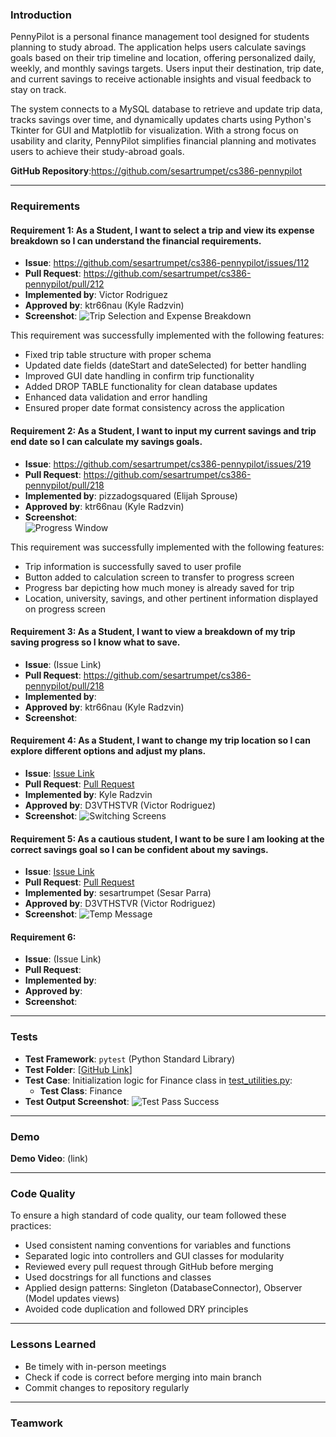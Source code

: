 ### **Introduction**

PennyPilot is a personal finance management tool designed for students planning to study abroad. The application helps users calculate savings goals based on their trip timeline and location, offering personalized daily, weekly, and monthly savings targets. Users input their destination, trip date, and current savings to receive actionable insights and visual feedback to stay on track.

The system connects to a MySQL database to retrieve and update trip data, tracks savings over time, and dynamically updates charts using Python's Tkinter for GUI and Matplotlib for visualization. With a strong focus on usability and clarity, PennyPilot simplifies financial planning and motivates users to achieve their study-abroad goals.

**GitHub Repository**:https://github.com/sesartrumpet/cs386-pennypilot

---

### **Requirements**

#### **Requirement 1: As a Student, I want to select a trip and view its expense breakdown so I can understand the financial requirements.**

* **Issue**: https://github.com/sesartrumpet/cs386-pennypilot/issues/112
* **Pull Request**: https://github.com/sesartrumpet/cs386-pennypilot/pull/212
* **Implemented by**: Victor Rodriguez
* **Approved by**: ktr66nau (Kyle Radzvin)
* **Screenshot**: 
![Trip Selection and Expense Breakdown](Deliverable6_images/trip_selection.png)

This requirement was successfully implemented with the following features:
- Fixed trip table structure with proper schema
- Updated date fields (dateStart and dateSelected) for better handling
- Improved GUI date handling in confirm trip functionality
- Added DROP TABLE functionality for clean database updates
- Enhanced data validation and error handling
- Ensured proper date format consistency across the application

#### **Requirement 2: As a Student, I want to input my current savings and trip end date so I can calculate my savings goals.**

* **Issue**: https://github.com/sesartrumpet/cs386-pennypilot/issues/219
* **Pull Request**: https://github.com/sesartrumpet/cs386-pennypilot/pull/218
* **Implemented by**: pizzadogsquared (Elijah Sprouse)
* **Approved by**: ktr66nau (Kyle Radzvin)
* **Screenshot**:  
![Progress Window](Deliverable6_images/progress_window.png)

This requirement was successfully implemented with the following features:
- Trip information is successfully saved to user profile
- Button added to calculation screen to transfer to progress screen
- Progress bar depicting how much money is already saved for trip
- Location, university, savings, and other pertinent information displayed on progress screen

#### **Requirement 3: As a Student, I want to view a breakdown of my trip saving progress so I know what to save.** 

* **Issue**: (Issue Link)  
* **Pull Request**: https://github.com/sesartrumpet/cs386-pennypilot/pull/218  
* **Implemented by**:   
* **Approved by**:  ktr66nau (Kyle Radzvin)
* **Screenshot**:

#### **Requirement 4: As a Student, I want to change my trip location so I can explore different options and adjust my plans.** 

* **Issue**: [Issue Link](https://github.com/sesartrumpet/cs386-pennypilot/issues/209)
* **Pull Request**: [Pull Request](https://github.com/sesartrumpet/cs386-pennypilot/pull/220)
* **Implemented by**: Kyle Radzvin
* **Approved by**:  D3VTHSTVR (Victor Rodriguez)
* **Screenshot**: 
![Switching Screens](Deliverable6_images/switching_screens.gif)

#### **Requirement 5: As a cautious student, I want to be sure I am looking at the correct savings goal so I can be confident about my savings.** 

* **Issue**: [Issue Link](https://github.com/sesartrumpet/cs386-pennypilot/issues/213)
* **Pull Request**: [Pull Request](https://github.com/sesartrumpet/cs386-pennypilot/pull/215)
* **Implemented by**: sesartrumpet (Sesar Parra)  
* **Approved by**: D3VTHSTVR (Victor Rodriguez)
* **Screenshot**:
![Temp Message](Deliverable6_images/temp_message.png)

#### **Requirement 6:** 

* **Issue**: (Issue Link)  
* **Pull Request**:   
* **Implemented by**:   
* **Approved by**:  
* **Screenshot**:

---

### **Tests**

* **Test Framework**: `pytest` (Python Standard Library)  
* **Test Folder**: \[[GitHub Link](https://github.com/sesartrumpet/cs386-pennypilot/tree/main/tests)\]  
* **Test Case**: Initialization logic for Finance class in [test_utilities.py](https://github.com/sesartrumpet/cs386-pennypilot/blob/main/tests/test_utilities.py):
  * **Test Class**:  Finance
* **Test Output Screenshot**:
![Test Pass Success](Deliverable6_images/tests_passed.png)

---

### **Demo**

**Demo Video**:     (link)

---

### **Code Quality**

To ensure a high standard of code quality, our team followed these practices:

* Used consistent naming conventions for variables and functions  
* Separated logic into controllers and GUI classes for modularity  
* Reviewed every pull request through GitHub before merging  
* Used docstrings for all functions and classes  
* Applied design patterns: Singleton (DatabaseConnector), Observer (Model updates views)  
* Avoided code duplication and followed DRY principles

---

### **Lessons Learned**
* Be timely with in-person meetings
* Check if code is correct before merging into main branch
* Commit changes to repository regularly
---

### **Teamwork**

